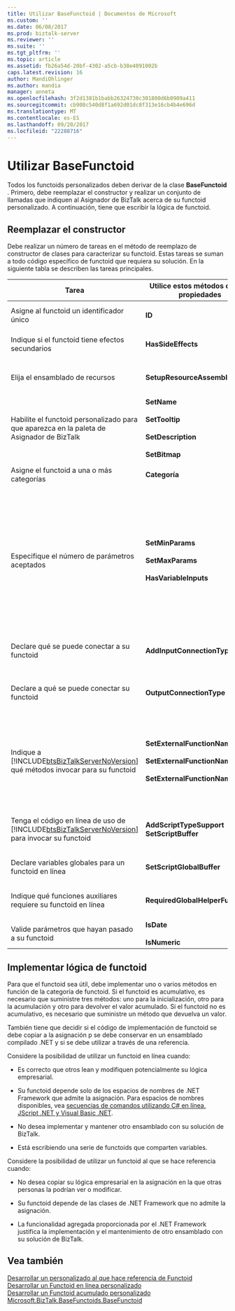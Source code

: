 ```yaml
---
title: Utilizar BaseFunctoid | Documentos de Microsoft
ms.custom: ''
ms.date: 06/08/2017
ms.prod: biztalk-server
ms.reviewer: ''
ms.suite: ''
ms.tgt_pltfrm: ''
ms.topic: article
ms.assetid: fb26a54d-20bf-4302-a5cb-b38e4091002b
caps.latest.revision: 16
author: MandiOhlinger
ms.author: mandia
manager: anneta
ms.openlocfilehash: 3f2d1381b1babb26324730c301800d6b0909a411
ms.sourcegitcommit: cb908c540d8f1a692d01dc8f313e16cb4b4e696d
ms.translationtype: MT
ms.contentlocale: es-ES
ms.lasthandoff: 09/20/2017
ms.locfileid: "22288716"
---
```

# <a name="using-basefunctoid"></a>Utilizar BaseFunctoid
Todos los functoids personalizados deben derivar de la clase **BaseFunctoid** . Primero, debe reemplazar el constructor y realizar un conjunto de llamadas que indiquen al Asignador de BizTalk acerca de su functoid personalizado. A continuación, tiene que escribir la lógica de functoid.  
  
## <a name="overriding-the-constructor"></a>Reemplazar el constructor  
 Debe realizar un número de tareas en el método de reemplazo de constructor de clases para caracterizar su functoid. Estas tareas se suman a todo código específico de functoid que requiera su solución. En la siguiente tabla se describen las tareas principales.  
  
|Tarea|Utilice estos métodos o estas propiedades|Comentarios|  
|----------|-------------------------------------|--------------|  
|Asigne al functoid un identificador único|**ID**|Utilice un valor mayor que 6000 que no se haya utilizado. La utilización de valores menores que 6000 se reserva a functoids internos.|  
|Indique si el functoid tiene efectos secundarios|**HasSideEffects**|El Asignador lo utilizó para optimizar el código XSLT que se genera. Esta propiedad es true de forma predeterminada.|  
|Elija el ensamblado de recursos|**SetupResourceAssembly**|Incluya un archivo de recursos con su proyecto. Si se crea con [!INCLUDE[btsVStudioNoVersion](../includes/btsvstudionoversion-md.md)], el ensamblado de recursos debe ser **ProjectName.ResourceName**.|  
|Habilite el functoid personalizado para que aparezca en la paleta de Asignador de BizTalk|**SetName**<br /><br /> **SetTooltip**<br /><br /> **SetDescription**<br /><br /> **SetBitmap**|Utilice un identificador de recursos que está señalando a una cadena para el nombre, la información sobre herramientas y la descripción; utilice un mapa de bits de 16 x 16 píxeles.|  
|Asigne el functoid a una o más categorías|**Categoría**|Clasifique el functoid usando uno o más valores [Microsoft.BizTalk.BaseFunctoids.FunctoidCategory](http://msdn.microsoft.com/library/microsoft.biztalk.basefunctoids.functoidcategory.aspx) .|  
|Especifique el número de parámetros aceptados|**SetMinParams**<br /><br /> **SetMaxParams**<br /><br /> **HasVariableInputs**|Use el método **SetMinParams** para establecer el número de parámetros necesarios y el método **SetMaxParams** para establecer el número de parámetros opcionales. Utilice las directrices siguientes para establecer estos valores:<br /><br /> -Si no tiene ningún parámetro opcional, establezca Mín = Máx.<br />-Si tiene algún parámetro opcional, establezca máx = (número de parámetros opcionales - número mínimo de parámetros).<br />-Si desea permitir parámetros opcionales ilimitados, no establezca máximo.<br />-Si tiene un número variable de entradas, realice no establezca Mín o máx. y establecer **HasVariableInputs** = `true`.|  
|Declare qué se puede conectar a su functoid|**AddInputConnectionType**|Llame a **AddInputConnectionType** una vez para cada [Microsoft.BizTalk.BaseFunctoids.ConnectionType](http://msdn.microsoft.com/library/microsoft.biztalk.basefunctoids.connectiontype.aspx) que admite el functoid.|  
|Declare a qué se puede conectar su functoid|**OutputConnectionType**|Use valores de [Microsoft.BizTalk.BaseFunctoids.ConnectionType](http://msdn.microsoft.com/library/microsoft.biztalk.basefunctoids.connectiontype.aspx) para indicar al Asignador de BizTalk los tipos de objetos que pueden recibir salida de su functoid. Use **OR** para especificar varios tipos de conexión.|  
|Indique a [!INCLUDE[btsBizTalkServerNoVersion](../includes/btsbiztalkservernoversion-md.md)] qué métodos invocar para su functoid|**SetExternalFunctionName**<br /><br /> **SetExternalFunctionName2**<br /><br /> **SetExternalFunctionName3**|Para functoids acumulativos, use **SetExternalFunctionName** para establecer la función de inicialización, **SetExternalFunctionName2** para establecer la función de acumulación y **SetExternalFunctionName3** para determinar la función que devuelve el valor acumulado. Para functoids no acumulativos, use **SetExternalFunctionName** para definir el método de functoid.|  
|Tenga el código en línea de uso de [!INCLUDE[btsBizTalkServerNoVersion](../includes/btsbiztalkservernoversion-md.md)] para invocar su functoid|**AddScriptTypeSupport SetScriptBuffer**|Llame a **AddScriptTypeSupport** con [Microsoft.BizTalk.BaseFunctoids.ScriptType](http://msdn.microsoft.com/library/microsoft.biztalk.basefunctoids.scripttype.aspx) para habilitar el código en línea. Invoque **SetScriptBuffer** para pasar el código para el functoid. Este código se copiará a la asignación.|  
|Declare variables globales para un functoid en línea|**SetScriptGlobalBuffer**|Cualquier declaración realizada será visible para las otras secuencias de comandos incluidas en la asignación.|  
|Indique qué funciones auxiliares requiere su functoid en línea|**RequiredGlobalHelperFunctions**|Use valores de la enumeración **InlineGlobalHelperFunction** para especificar qué funciones auxiliares son necesarias. Use **OR** para especificar varias funciones auxiliares.|  
|Valide parámetros que hayan pasado a su functoid|**IsDate**<br /><br /> **IsNumeric**|Estas funciones proporcionan una respuesta true/false sin producir una excepción.|  
  
## <a name="implementing-functoid-logic"></a>Implementar lógica de functoid  
 Para que el functoid sea útil, debe implementar uno o varios métodos en función de la categoría de functoid. Si el functoid es acumulativo, es necesario que suministre tres métodos: uno para la inicialización, otro para la acumulación y otro para devolver el valor acumulado. Si el functoid no es acumulativo, es necesario que suministre un método que devuelva un valor.  
  
 También tiene que decidir si el código de implementación de functoid se debe copiar a la asignación p se debe conservar en un ensamblado compilado .NET y si se debe utilizar a través de una referencia.  
  
 Considere la posibilidad de utilizar un functoid en línea cuando:  
  
-   Es correcto que otros lean y modifiquen potencialmente su lógica empresarial.  
  
-   Su functoid depende solo de los espacios de nombres de .NET Framework que admite la asignación. Para espacios de nombres disponibles, vea [secuencias de comandos utilizando C# en línea, JScript .NET y Visual Basic .NET](../core/scripting-using-inline-csharp-jscript-net-and-visual-basic-net.md).  
  
-   No desea implementar y mantener otro ensamblado con su solución de BizTalk.  
  
-   Está escribiendo una serie de functoids que comparten variables.  
  
 Considere la posibilidad de utilizar un functoid al que se hace referencia cuando:  
  
-   No desea copiar su lógica empresarial en la asignación en la que otras personas la podrían ver o modificar.  
  
-   Su functoid depende de las clases de .NET Framework que no admite la asignación.  
  
-   La funcionalidad agregada proporcionada por el .NET Framework justifica la implementación y el mantenimiento de otro ensamblado con su solución de BizTalk.  
  
## <a name="see-also"></a>Vea también  
 [Desarrollar un personalizado al que hace referencia de Functoid](../core/developing-a-custom-referenced-functoid.md)   
 [Desarrollar un Functoid en línea personalizado](../core/developing-a-custom-inline-functoid.md)   
 [Desarrollar un Functoid acumulado personalizado](../core/developing-a-custom-cumulative-functoid.md)   
 [Microsoft.BizTalk.BaseFunctoids.BaseFunctoid](http://msdn.microsoft.com/library/Microsoft.BizTalk.BaseFunctoids.BaseFunctoid.aspx)